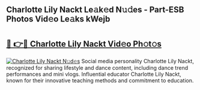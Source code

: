 ## Charlotte Lily Nackt Le𝚊k𝚎d N𝚞𝚍es - Part-ESB Photos Vid𝚎o Le𝚊ks kWejb

# <h2><a href="http://fb9lgsj.evod.top/?m=Charlotte+Lily+Nackt">🔗 👉🔴 Charlotte Lily Nackt Vid𝚎o Ph𝚘t𝚘s</a></h2>

[![Charlotte Lily Nackt N𝚞d𝚎s](https://i.imgur.com/8V9OHl7.gif)](http://fb9lgsj.evod.top/?m=Charlotte+Lily+Nackt)
Social media personality Charlotte Lily Nackt, recognized for sharing lifestyle and dance content, including dance trend performances and mini vlogs. Influential educator Charlotte Lily Nackt, known for their innovative teaching methods and commitment to education. 
